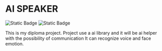 # AI SPEAKER
![Static Badge](https://img.shields.io/badge/Llama_index-blue)
![Static Badge](https://img.shields.io/badge/OpenAI-white)


This is my diploma project. Project use a ai library and it will be ai helper with the possibility of communication
It can recognize voice and face emotion. 
